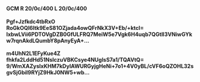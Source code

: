 #### GCM R 20/0c/400 L 20/0c/400
**Pgf+Jzfkdc4tbRxO**<br/>**RoGkOQI6ltk9EeS81OZjada4owQFrNkX3V+Eb/+ktcI=**<br/>**IxbwLVii6PDTOVgDZB0GfULFRQ7MeiW5e7Vgk6H4uqb7QGtIl3VNiwGYkw7rqnAkdLQumbY8pAnyEyA+...**<br/><br/>
**m4UhN2L1EFyKue4Z**<br/>**fhkfa2LddHd51NslczuVBKCsye4NUgIsS7a1/TQAVtQ=**<br/>**9/WmXAZyslxKHM7kDylAWURGyjgHeNi+7o1+4V0yBL/cVF6oQZOHL32sgvSjGbil9RYjZ9HkJ0NW5+wb...**
